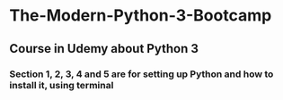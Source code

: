 # **The-Modern-Python-3-Bootcamp**
## Course in Udemy about Python 3

### Section 1, 2, 3, 4 and 5 are for setting up Python and how to install it, using terminal